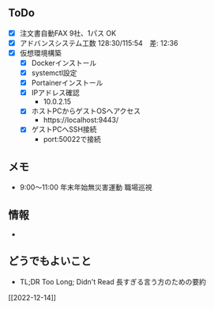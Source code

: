 ## ToDo
- [x] 注文書自動FAX 9社、1パス OK
- [x] アドバンスシステム工数 128:30/115:54　差: 12:36
- [x] 仮想環境構築
	- [x] Dockerインストール
	- [x] systemctl設定
	- [x] Portainerインストール
	- [x] IPアドレス確認
		- 10.0.2.15
	- [x] ホストPCからゲストOSへアクセス
		- https://localhost:9443/
	- [x] ゲストPCへSSH接続
		- port:50022で接続


## メモ
- 9:00～11:00 年末年始無災害運動 職場巡視


## 情報
- 


## どうでもよいこと
- TL;DR Too Long; Didn't Read 長すぎる言う方のための要約


[[2022-12-14]]

